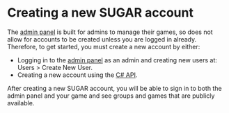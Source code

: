 # Creating a new SUGAR account
The [admin panel](https://admindemo.sugarengine.org/#!/login) is built for admins to manage their games, so does not allow for accounts to be created unless you are logged in already. Therefore, to get started, you must create a new account by either:
- Logging in to the [admin panel](https://admindemo.sugarengine.org/#!/) as an admin and creating new users at: Users > Create New User.
- Creating a new account using the [C# API](http://docs.sugarengine.org/api/PlayGen.SUGAR.Server.WebAPI.Controllers.AccountController.html#PlayGen_SUGAR_Server_WebAPI_Controllers_AccountController_Create_PlayGen_SUGAR_Contracts_AccountRequest_).

After creating a new SUGAR account, you will be able to sign in to both the admin panel and your game and see groups and games that are publicly available.
